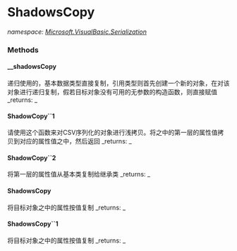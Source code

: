 ﻿
# ShadowsCopy
_namespace: [Microsoft.VisualBasic.Serialization](N-Microsoft.VisualBasic.Serialization.md)_



### Methods

#### __shadowsCopy
递归使用的，基本数据类型直接复制，引用类型则首先创建一个新的对象，在对该对象进行递归复制，假若目标对象没有可用的无参数的构造函数，则直接赋值
_returns: _
#### ShadowCopy``1
请使用这个函数来对CSV序列化的对象进行浅拷贝。将之中的第一层的属性值拷贝到对应的属性值之中，然后返回
_returns: _
#### ShadowCopy``2
将第一层的属性值从基本类复制给继承类
_returns: _
#### ShadowsCopy
将目标对象之中的属性按值复制
_returns: _
#### ShadowsCopy``1
将目标对象之中的属性按值复制
_returns: _



